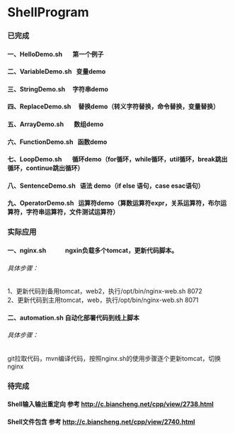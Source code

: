 # ShellProgram

### 已完成
#### 一、HelloDemo.sh	        第一个例子
#### 二、VariableDemo.sh	    变量demo 
#### 三、StringDemo.sh	      字符串demo
#### 四、ReplaceDemo.sh	      替换demo（转义字符替换，命令替换，变量替换）
#### 五、ArrayDemo.sh	        数组demo
#### 六、FunctionDemo.sh	    函数demo
#### 七、LoopDemo.sh	        循环demo（for循环，while循环，util循环，break跳出循环，continue跳出循环）
#### 八、SentenceDemo.sh	    语法 demo（if else 语句，case esac语句）
#### 九、OperatorDemo.sh	    运算符demo（算数运算符expr，关系运算符，布尔运算符，字符串运算符，文件测试运算符）

### 实际应用
#### 一、nginx.sh             ngxin负载多个tomcat，更新代码脚本。
###### 具体步骤：
1、更新代码到备用tomcat，web2，执行/opt/bin/nginx-web.sh 8072</br>
2、更新代码到主用tomcat，web，执行/opt/bin/nginx-web.sh 8071
#### 二、automation.sh        自动化部署代码到线上脚本
###### 具体步骤：     
git拉取代码，mvn编译代码，按照nginx.sh的使用步骤逐个更新tomcat，切换nginx

### 待完成
#### Shell输入输出重定向    参考 http://c.biancheng.net/cpp/view/2738.html
#### Shell文件包含          参考 http://c.biancheng.net/cpp/view/2740.html
